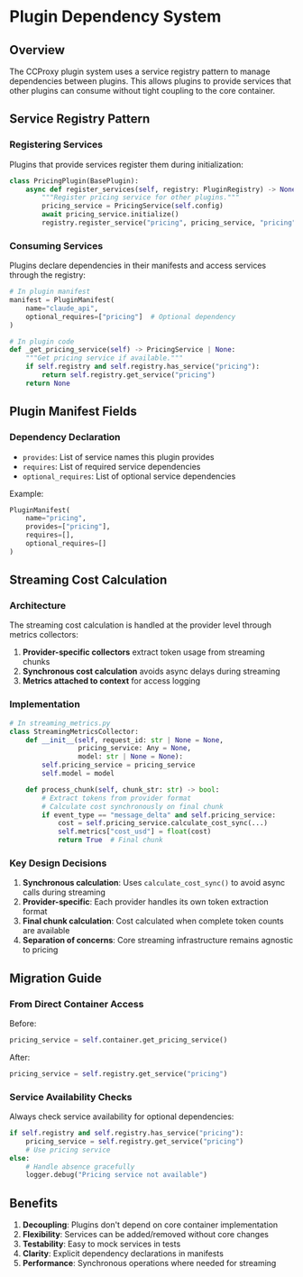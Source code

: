 # Plugin Dependency System

## Overview

The CCProxy plugin system uses a service registry pattern to manage dependencies between plugins. This allows plugins to provide services that other plugins can consume without tight coupling to the core container.

## Service Registry Pattern

### Registering Services

Plugins that provide services register them during initialization:

```python
class PricingPlugin(BasePlugin):
    async def register_services(self, registry: PluginRegistry) -> None:
        """Register pricing service for other plugins."""
        pricing_service = PricingService(self.config)
        await pricing_service.initialize()
        registry.register_service("pricing", pricing_service, "pricing")
```

### Consuming Services

Plugins declare dependencies in their manifests and access services through the registry:

```python
# In plugin manifest
manifest = PluginManifest(
    name="claude_api",
    optional_requires=["pricing"]  # Optional dependency
)

# In plugin code
def _get_pricing_service(self) -> PricingService | None:
    """Get pricing service if available."""
    if self.registry and self.registry.has_service("pricing"):
        return self.registry.get_service("pricing")
    return None
```

## Plugin Manifest Fields

### Dependency Declaration

- `provides`: List of service names this plugin provides
- `requires`: List of required service dependencies
- `optional_requires`: List of optional service dependencies

Example:
```python
PluginManifest(
    name="pricing",
    provides=["pricing"],
    requires=[],
    optional_requires=[]
)
```

## Streaming Cost Calculation

### Architecture

The streaming cost calculation is handled at the provider level through metrics collectors:

1. **Provider-specific collectors** extract token usage from streaming chunks
2. **Synchronous cost calculation** avoids async delays during streaming
3. **Metrics attached to context** for access logging

### Implementation

```python
# In streaming_metrics.py
class StreamingMetricsCollector:
    def __init__(self, request_id: str | None = None,
                 pricing_service: Any = None,
                 model: str | None = None):
        self.pricing_service = pricing_service
        self.model = model

    def process_chunk(self, chunk_str: str) -> bool:
        # Extract tokens from provider format
        # Calculate cost synchronously on final chunk
        if event_type == "message_delta" and self.pricing_service:
            cost = self.pricing_service.calculate_cost_sync(...)
            self.metrics["cost_usd"] = float(cost)
            return True  # Final chunk
```

### Key Design Decisions

1. **Synchronous calculation**: Uses `calculate_cost_sync()` to avoid async calls during streaming
2. **Provider-specific**: Each provider handles its own token extraction format
3. **Final chunk calculation**: Cost calculated when complete token counts are available
4. **Separation of concerns**: Core streaming infrastructure remains agnostic to pricing

## Migration Guide

### From Direct Container Access

Before:
```python
pricing_service = self.container.get_pricing_service()
```

After:
```python
pricing_service = self.registry.get_service("pricing")
```

### Service Availability Checks

Always check service availability for optional dependencies:
```python
if self.registry and self.registry.has_service("pricing"):
    pricing_service = self.registry.get_service("pricing")
    # Use pricing service
else:
    # Handle absence gracefully
    logger.debug("Pricing service not available")
```

## Benefits

1. **Decoupling**: Plugins don't depend on core container implementation
2. **Flexibility**: Services can be added/removed without core changes
3. **Testability**: Easy to mock services in tests
4. **Clarity**: Explicit dependency declarations in manifests
5. **Performance**: Synchronous operations where needed for streaming
